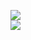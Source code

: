 [![](https://img.shields.io/badge/Made%20With-Github%20Spray-lightgrey.svg?style=for-the-badge&logo=github)](https://github.com/Annihil/github-spray#368)  
[![](https://i.imgur.com/2DrTn0Z.gif)](https://github.com/Annihil/github-spray)
